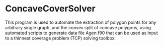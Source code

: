 # ConcaveCoverSolver
This program is used to automate the extraction of polygon points for any arbitrary single graph, and the convex split of concave polygons, using automated scripts to generate data file Agen.f90 that can be used as input to a thinnest coverage problem (TCP) solving toolbox.
